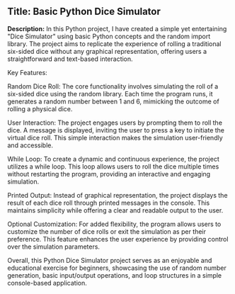 <h2>Title: Basic Python Dice Simulator</h2>

**Description:**
In this Python project, I have created a simple yet entertaining "Dice Simulator" using basic Python concepts and the random import library. The project aims to replicate the experience of rolling a traditional six-sided dice without any graphical representation, offering users a straightforward and text-based interaction.

Key Features:

Random Dice Roll: The core functionality involves simulating the roll of a six-sided dice using the random library. Each time the program runs, it generates a random number between 1 and 6, mimicking the outcome of rolling a physical dice.

User Interaction: The project engages users by prompting them to roll the dice. A message is displayed, inviting the user to press a key to initiate the virtual dice roll. This simple interaction makes the simulation user-friendly and accessible.

While Loop: To create a dynamic and continuous experience, the project utilizes a while loop. This loop allows users to roll the dice multiple times without restarting the program, providing an interactive and engaging simulation.

Printed Output: Instead of graphical representation, the project displays the result of each dice roll through printed messages in the console. This maintains simplicity while offering a clear and readable output to the user.

Optional Customization: For added flexibility, the program allows users to customize the number of dice rolls or exit the simulation as per their preference. This feature enhances the user experience by providing control over the simulation parameters.

Overall, this Python Dice Simulator project serves as an enjoyable and educational exercise for beginners, showcasing the use of random number generation, basic input/output operations, and loop structures in a simple console-based application.
